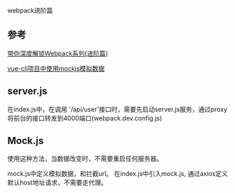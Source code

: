 webpack进阶篇

## 参考
[带你深度解锁Webpack系列(进阶篇)](https://juejin.im/post/5e6518946fb9a07c820fbaaf)

[vue-cli项目中使用mockjs模拟数据](https://www.jianshu.com/p/aea89b5e6d33)

## server.js
在index.js中，在调用 '/api/user'接口时，需要先启动server.js服务，通过proxy将前台的接口转发到4000端口(webpack.dev.config.js)

## Mock.js

使用这种方法，当数据改变时，不需要重启任何服务器。

mock.js中定义模拟数据，和拦截url。
在index.js中引入mock.js, 通过axios定义默认host地址请求，不需要走代理。

